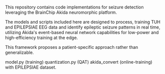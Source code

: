 This repository contains code implementations for seizure detection leveraging the BrainChip Akida neuromorphic platform. 


The models and scripts included here are designed to process, training TUH and EPILEPSIAE EEG data and identify epileptic seizure patterns in real time, utilizing Akida's event-based neural network capabilities for low-power and high-efficiency training at the edge.

This framework proposes a patient-specific approach rather than generalizable. 

model.py (training)
quantization.py (QAT)
akida_convert (online-training) with EPILEPSIAE dataset. 
